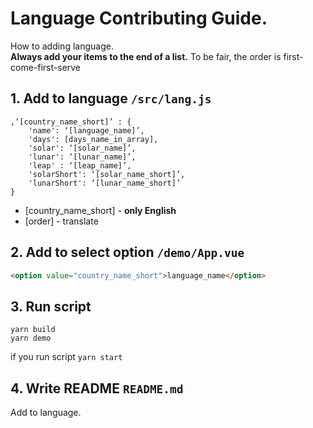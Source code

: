 # Language Contributing  Guide.
How to adding language.<br/>
**Always add your items to the end of a list.** To be fair, the order is first-come-first-serve

## 1. Add to language `/src/lang.js`
```
,‘[country_name_short]’ : {
    'name': ‘[language_name]’,
    'days': [days_name_in_array],
    'solar': ‘[solar_name]’,
    'lunar': ‘[lunar_name]’,
    'leap' : ‘[leap_name]’,
    'solarShort': ‘[solar_name_short]’,
    'lunarShort': ‘[lunar_name_short]’
}
```
* [country_name_short] - **only English**
* [order] - translate

## 2. Add to select option `/demo/App.vue`
```html
<option value="country_name_short">language_name</option>
```

## 3. Run script 
```
yarn build
yarn demo
```
if you run script `yarn start`

## 4. Write README `README.md`
Add to language.
